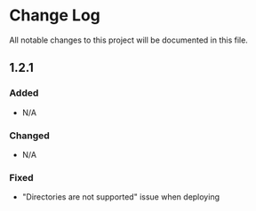# Change Log
All notable changes to this project will be documented in this file.
## 1.2.1
### Added

* N/A

### Changed

* N/A

### Fixed

* "Directories are not supported" issue when deploying
